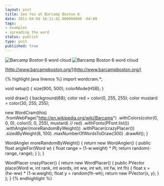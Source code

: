 ```yaml
---
layout: post
title: See You at Barcamp Boston 6
date: 2011-04-08 16:11:42.000000000 -04:00
tags:
- examples
- spreading the word
status: publish
type: post
published: true
---
```


<img src="{{site.baseurl}}/assets/barcampboston2011/everything-bagel-03.png" title="Barcamp Boston 6 word cloud" />

<img title="Barcamp Boston 6 word cloud" src="{{site.baseurl}}/assets/barcampboston2011/everything-bagel-04.png" />

[http://www.barcampboston.org/](http://www.barcampboston.org/)

{% highlight java linenos %}
import wordcram.*;

void setup() {
  size(900, 500);
  colorMode(HSB);
}

void draw() {
  background(68);
  color red = color(0, 255, 255);
  color mustard = color(30, 255, 255);

  new WordCram(this)
    .fromWebPage("http://en.wikipedia.org/wiki/Barcamp")
    .withColors(color(0, 0, 0),
                color(0, 0, 255),
                mustard) // red)
    .withFonts(PFont.list())
    .withAngler(moreRandomByWeight())
    .withPlacer(crazyPlacer())
    .sizedByWeight(8, 100)
    .maxNumberOfWordsToDraw(300)
    .drawAll();
}

WordAngler moreRandomByWeight() {
  return new WordAngler() {
    public float angleFor(Word w) {
      float range = (1-w.weight) * PI;
      return random(-range, range);
    }
  };
}

WordPlacer crazyPlacer() {
  return new WordPlacer() {
    public PVector place(Word w, int rank, int words,
                        int ww, int wh, int fw, int fh) {
      float x = (fw-ww) * (1-w.weight);
      float y = random(fh-wh);
      return new PVector(x, y);
    }
  };
}
{% endhighlight %}

